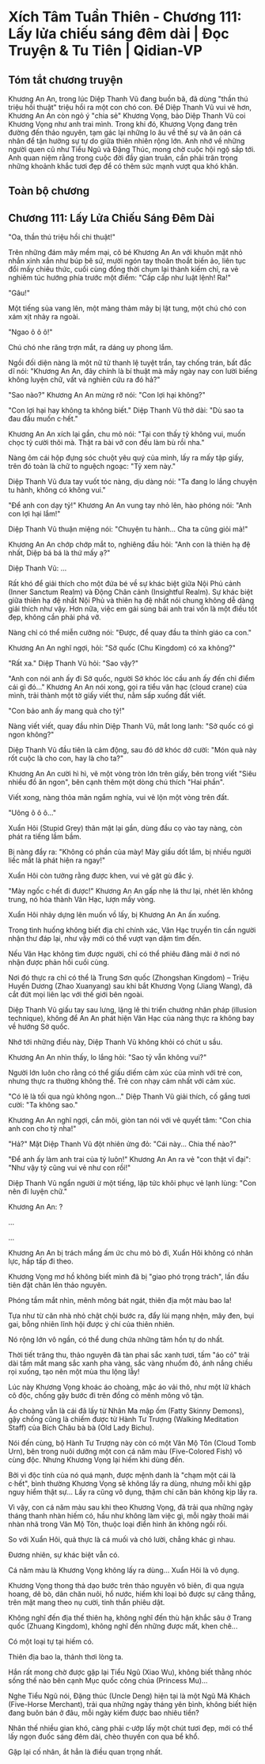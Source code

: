 # Xích Tâm Tuần Thiên - Chương 111: Lấy lửa chiếu sáng đêm dài | Đọc Truyện & Tu Tiên | Qidian-VP



## Tóm tắt chương truyện

Khương An An, trong lúc Diệp Thanh Vũ đang buồn bã, đã dùng "thần thú triệu hồi thuật" triệu hồi ra một con chó con. Để Diệp Thanh Vũ vui vẻ hơn, Khương An An còn ngỏ ý "chia sẻ" Khương Vọng, bảo Diệp Thanh Vũ coi Khương Vọng như anh trai mình. Trong khi đó, Khương Vọng đang trên đường đến thảo nguyên, tạm gác lại những lo âu về thế sự và ân oán cá nhân để tận hưởng sự tự do giữa thiên nhiên rộng lớn. Anh nhớ về những người quen cũ như Tiểu Ngũ và Đặng Thúc, mong chờ cuộc hội ngộ sắp tới. Anh quan niệm rằng trong cuộc đời đầy gian truân, cần phải trân trọng những khoảnh khắc tươi đẹp để có thêm sức mạnh vượt qua khó khăn.


## Toàn bộ chương

## Chương 111: Lấy Lửa Chiếu Sáng Đêm Dài

"Oa, thần thú triệu hồi chi thuật!"

Trên những đám mây mềm mại, cô bé Khương An An với khuôn mặt nhỏ nhắn xinh xắn như búp bê sứ, mười ngón tay thoăn thoắt biến ảo, liên tục đổi mấy chiêu thức, cuối cùng đồng thời chụm lại thành kiếm chỉ, ra vẻ nghiêm túc hướng phía trước một điểm: "Cấp cấp như luật lệnh! Ra!"

"Gâu!"

Một tiếng sủa vang lên, một mảng thảm mây bị lật tung, một chú chó con xám xịt nhảy ra ngoài.

"Ngao ô ô ô!"

Chú chó nhe răng trợn mắt, ra dáng uy phong lắm.

Ngồi đối diện nàng là một nữ tử thanh lệ tuyệt trần, tay chống trán, bất đắc dĩ nói: "Khương An An, đây chính là bí thuật mà mấy ngày nay con lười biếng không luyện chữ, vất vả nghiên cứu ra đó hả?"

"Sao nào?" Khương An An mừng rỡ nói: "Con lợi hại không?"

"Con lợi hại hay không ta không biết." Diệp Thanh Vũ thở dài: "Dù sao ta đau đầu muốn c·hết."

Khương An An xích lại gần, chu mỏ nói: "Tại con thấy tỷ không vui, muốn chọc tỷ cười thôi mà. Thật ra bài vở con đều làm bù rồi nha."

Nàng ôm cái hộp đựng sóc chuột yêu quý của mình, lấy ra mấy tập giấy, trên đó toàn là chữ to nguệch ngoạc: "Tỷ xem này."

Diệp Thanh Vũ đưa tay vuốt tóc nàng, dịu dàng nói: "Ta đang lo lắng chuyện tu hành, không có không vui."

"Để anh con dạy tỷ!" Khương An An vung tay nhỏ lên, hào phóng nói: "Anh con lợi hại lắm!"

Diệp Thanh Vũ thuận miệng nói: "Chuyện tu hành... Cha ta cũng giỏi mà!"

Khương An An chớp chớp mắt to, nghiêng đầu hỏi: "Anh con là thiên hạ đệ nhất, Diệp bá bá là thứ mấy ạ?"

Diệp Thanh Vũ: ...

Rất khó để giải thích cho một đứa bé về sự khác biệt giữa Nội Phủ cảnh (Inner Sanctum Realm) và Động Chân cảnh (Insightful Realm). Sự khác biệt giữa thiên hạ đệ nhất Nội Phủ và thiên hạ đệ nhất nói chung không dễ dàng giải thích như vậy. Hơn nữa, việc em gái sùng bái anh trai vốn là một điều tốt đẹp, không cần phải phá vỡ.

Nàng chỉ có thể miễn cưỡng nói: "Được, để quay đầu ta thỉnh giáo ca con."

Khương An An nghĩ ngợi, hỏi: "Sở quốc (Chu Kingdom) có xa không?"

"Rất xa." Diệp Thanh Vũ hỏi: "Sao vậy?"

"Anh con nói anh ấy đi Sở quốc, người Sở khóc lóc cầu anh ấy đến chỉ điểm cái gì đó..." Khương An An nói xong, gọi ra tiểu vân hạc (cloud crane) của mình, trải thành một tờ giấy viết thư, nằm sấp xuống đất viết.

"Con bảo anh ấy mang quà cho tỷ!"

Nàng viết viết, quay đầu nhìn Diệp Thanh Vũ, mắt long lanh: "Sở quốc có gì ngon không?"

Diệp Thanh Vũ đầu tiên là cảm động, sau đó dở khóc dở cười: "Món quà này rốt cuộc là cho con, hay là cho ta?"

Khương An An cười hì hì, vẽ một vòng tròn lớn trên giấy, bên trong viết "Siêu nhiều đồ ăn ngon", bên cạnh thêm một dòng chú thích "Hai phần".

Viết xong, nàng thỏa mãn ngắm nghía, vui vẻ lộn một vòng trên đất.

"Uông ô ô ô..."

Xuẩn Hôi (Stupid Grey) thân mật lại gần, dùng đầu cọ vào tay nàng, còn phát ra tiếng lầm bầm.

Bị nàng đẩy ra: "Không có phần của mày! Mày giấu dốt lắm, bị nhiều người liếc mắt là phát hiện ra ngay!"

Xuẩn Hôi còn tưởng rằng được khen, vui vẻ gật gù đắc ý.

"Mày ngốc c·hết đi được!" Khương An An gấp nhẹ lá thư lại, nhét lên không trung, nó hóa thành Vân Hạc, lượn mấy vòng.

Xuẩn Hôi nhảy dựng lên muốn vồ lấy, bị Khương An An ấn xuống.

Trong tình huống không biết địa chỉ chính xác, Vân Hạc truyền tin cần người nhận thư đáp lại, như vậy mới có thể vượt vạn dặm tìm đến.

Nếu Vân Hạc không tìm được người, chỉ có thể phiêu đãng mãi ở nơi nó nhận được phản hồi cuối cùng.

Nơi đó thực ra chỉ có thể là Trung Sơn quốc (Zhongshan Kingdom) – Triệu Huyền Dương (Zhao Xuanyang) sau khi bắt Khương Vọng (Jiang Wang), đã cắt đứt mọi liên lạc với thế giới bên ngoài.

Diệp Thanh Vũ giấu tay sau lưng, lặng lẽ thi triển chướng nhãn pháp (illusion technique), không để An An phát hiện Vân Hạc của nàng thực ra không bay về hướng Sở quốc.

Nhớ tới những điều này, Diệp Thanh Vũ không khỏi có chút u sầu.

Khương An An nhìn thấy, lo lắng hỏi: "Sao tỷ vẫn không vui?"

Người lớn luôn cho rằng có thể giấu diếm cảm xúc của mình với trẻ con, nhưng thực ra thường không thể. Trẻ con nhạy cảm nhất với cảm xúc.

"Có lẽ là tối qua ngủ không ngon..." Diệp Thanh Vũ giải thích, cố gắng tươi cười: "Ta không sao."

Khương An An nghĩ ngợi, cắn môi, giòn tan nói với vẻ quyết tâm: "Con chia anh con cho tỷ nha!"

"Hả?" Mặt Diệp Thanh Vũ đột nhiên ửng đỏ: "Cái này... Chia thế nào?"

"Để anh ấy làm anh trai của tỷ luôn!" Khương An An ra vẻ "con thật vĩ đại": "Như vậy tỷ cũng vui vẻ như con rồi!"

Diệp Thanh Vũ ngẩn người ừ một tiếng, lập tức khôi phục vẻ lạnh lùng: "Con nên đi luyện chữ."

Khương An An: ?

...

...

Khương An An bị trách mắng ấm ức chu mỏ bỏ đi, Xuẩn Hôi không có nhãn lực, hấp tấp đi theo.

Khương Vọng mơ hồ không biết mình đã bị "giao phó trọng trách", lần đầu tiên đặt chân lên thảo nguyên.

Phóng tầm mắt nhìn, mênh mông bát ngát, thiên địa một màu bao la!

Tựa như từ căn nhà nhỏ chật chội bước ra, đẩy lùi mạng nhện, mây đen, bụi gai, bỗng nhiên lĩnh hội được ý chí của thiên nhiên.

Nó rộng lớn vô ngần, có thể dung chứa những tâm hồn tự do nhất.

Thời tiết trăng thu, thảo nguyên đã tàn phai sắc xanh tươi, tấm "áo cỏ" trải dài tầm mắt mang sắc xanh pha vàng, sắc vàng nhuốm đỏ, ánh nắng chiều rọi xuống, tạo nên một mùa thu lộng lẫy!

Lúc này Khương Vọng khoác áo choàng, mặc áo vải thô, như một lữ khách cô độc, chống gậy bước đi trên đồng cỏ mênh mông vô tận.

Áo choàng vẫn là cái đã lấy từ Nhân Ma mập ốm (Fatty Skinny Demons), gậy chống cũng là chiếm được từ Hành Tư Trượng (Walking Meditation Staff) của Bích Châu bà bà (Old Lady Bichu).

Nói đến cùng, bộ Hành Tư Trượng này còn có một Vân Mộ Tôn (Cloud Tomb Urn), bên trong nuôi dưỡng một con cá năm màu (Five-Colored Fish) vô cùng độc. Nhưng Khương Vọng lại hiếm khi dùng đến.

Bởi vì độc tính của nó quá mạnh, được mệnh danh là "chạm một cái là c·hết", bình thường Khương Vọng sẽ không lấy ra dùng, nhưng mỗi khi gặp nguy hiểm thật sự... Lấy ra cũng vô dụng, thậm chí căn bản không kịp lấy ra.

Vì vậy, con cá năm màu sau khi theo Khương Vọng, đã trải qua những ngày tháng thanh nhàn hiếm có, hầu như không làm việc gì, mỗi ngày thoải mái nhàn nhã trong Vân Mộ Tôn, thuộc loại điển hình ăn không ngồi rồi.

So với Xuẩn Hôi, quả thực là cá muối và chó lười, chẳng khác gì nhau.

Đương nhiên, sự khác biệt vẫn có.

Cá năm màu là Khương Vọng không lấy ra dùng... Xuẩn Hôi là vô dụng.

Khương Vọng thong thả dạo bước trên thảo nguyên vô biên, đi qua ngựa hoang, dê bò, dân chăn nuôi, hồ nước, hiếm khi loại bỏ được sự căng thẳng, trên mặt mang theo nụ cười, tinh thần phiêu dật.

Không nghĩ đến địa thế thiên hạ, không nghĩ đến thù hận khắc sâu ở Trang quốc (Zhuang Kingdom), không nghĩ đến những được mất, khen chê...

Có một loại tự tại hiếm có.

Thiên địa bao la, thảnh thơi lòng ta.

Hắn rất mong chờ được gặp lại Tiểu Ngũ (Xiao Wu), không biết thằng nhóc sống thế nào bên cạnh Mục quốc công chúa (Princess Mu)...

Nghe Tiểu Ngũ nói, Đặng thúc (Uncle Deng) hiện tại là một Ngũ Mã Khách (Five-Horse Merchant), trải qua những ngày tháng yên bình, không biết hiện đang buôn bán ở đâu, mỗi ngày kiếm được bao nhiêu tiền?

Nhân thế nhiều gian khó, càng phải c·ướp lấy một chút tươi đẹp, mới có thể lấy ngọn đuốc sáng đêm dài, chèo thuyền con qua bể khổ.

Gặp lại cố nhân, ắt hẳn là điều quan trọng nhất.